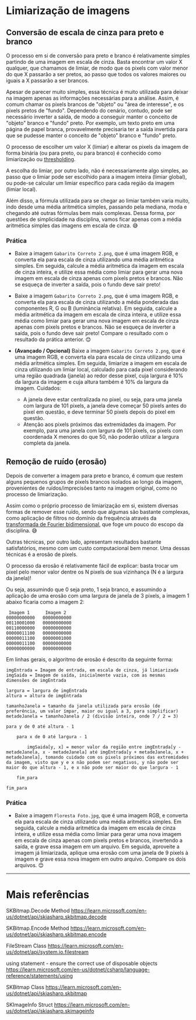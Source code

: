 # Limiarização de imagens

## Conversão de escala de cinza para preto e branco

O processo em si de conversão para preto e branco é relativamente simples partindo de uma imagem em escala de cinza. Basta encontrar um valor X qualquer, que chamamos de limiar, de modo que os pixels com valor menor do que X passarão a ser pretos, ao passo que todos os valores maiores ou iguais a X passarão a ser brancos.

Apesar de parecer muito simples, essa técnica é muito utilizada para deixar na imagem apenas as informações necessárias para a análise. Assim, é comum chamar os pixels brancos de "objeto" ou "área de interesse", e os pixels pretos de "fundo". Dependendo do cenário, contudo, pode ser necessário inverter a saída, de modo a conseguir manter o conceito de "objeto" branco e "fundo" preto. Por exemplo, um texto preto em uma página de papel branca, provavelmente precisaria ter a saída invertida para que se pudesse manter o conceito de "objeto" branco e "fundo" preto.

O processo de escolher um valor X (limiar) e alterar os pixels da imagem de forma binária (ou para preto, ou para branco) é conhecido como limiarização ou [thresholding](https://en.wikipedia.org/wiki/Thresholding_(image_processing)).

A escolha do limiar, por outro lado, não é necessariamente algo simples, ao passo que o limiar pode ser escolhido para a imagem inteira (limiar global), ou pode-se calcular um limiar específico para cada região da imagem (limiar local).

Além disso, a fórmula utilizada para se chegar ao limiar também varia muito, indo desde uma média aritmética simples, passando pela mediana, moda e chegando até outras fórmulas bem mais complexas. Dessa forma, por questões de simplicidade na disciplina, vamos ficar apenas com a média aritmética simples das imagens em escala de cinza. 😅

### Prática

- Baixe a imagem `Gabarito Correto 2.png`, que é uma imagem RGB, e converta ela para escala de cinza utilizando uma média aritmética simples. Em seguida, calcule a média aritmética da imagem em escala de cinza inteira, e utilize essa média como limiar para gerar uma nova imagem em escala de cinza apenas com pixels pretos e brancos. Não se esqueça de inverter a saída, pois o fundo deve sair preto!

- Baixe a imagem `Gabarito Correto 2.png`, que é uma imagem RGB, e converta ela para escala de cinza utilizando a média ponderada das componentes R, G ou B (luminância relativa). Em seguida, calcule a média aritmética da imagem em escala de cinza inteira, e utilize essa média como limiar para gerar uma nova imagem em escala de cinza apenas com pixels pretos e brancos. Não se esqueça de inverter a saída, pois o fundo deve sair preto! Compare o resultado com o resultado da prática anterior. 😊

- **(Avançado / Opcional)** Baixe a imagem `Gabarito Correto 2.png`, que é uma imagem RGB, e converta ela para escala de cinza utilizando uma média aritmética simples. Em seguida, limiarize a imagem em escala de cinza utilizando um limiar local, calculado para cada pixel considerando uma região quadrada (janela) ao redor desse pixel, cuja largura é 10% da largura da imagem e cuja altura também é 10% da largura da imagem. Cuidados:
	- A janela deve estar centralizada no pixel, ou seja, para uma janela com largura de 101 pixels, a janela deve começar 50 pixels antes do pixel em questão, e deve terminar 50 pixels depois do pixel em questão.
	- Atenção aos pixels próximos das extremidades da imagem. Por exemplo, para uma janela com largura de 101 pixels, os pixels com coordenada X menores do que 50, não poderão utilizar a largura completa da janela.

## Remoção de ruído (erosão)

Depois de converter a imagem para preto e branco, é comum que restem alguns pequenos grupos de pixels brancos isolados ao longo da imagem, provenientes de ruídos/imprecisões tanto na imagem original, como no processo de limiarização.

Assim como o próprio processo de limiarização em si, existem diversas formas de remover esse ruído, sendo que algumas são bastante complexas, como aplicação de filtros no domínio da frequência através da [transformada de Fourier bidimensional](https://en.wikipedia.org/wiki/Fourier_transform), que foge um pouco do escopo da disciplina. 😅

Outras técnicas, por outro lado, apresentam resultados bastante satisfatórios, mesmo com um custo computacional bem menor. Uma dessas técnicas é a erosão de pixels.

O processo da erosão é relativamente fácil de explicar: basta trocar um pixel pelo menor valor dentre os N pixels de sua vizinhança (N é a largura da janela)!

Ou seja, assumindo que 0 seja preto, 1 seja branco, e assumindo a aplicação de uma erosão com uma largura de janela de 3 pixels, a imagem 1 abaixo ficaria como a imagem 2:

```
 Imagem 1      Imagem 2
00000000000   00000000000
00110001000   00000000000
00110000000   00000000000
00000011100   00000000000
00000011100   00000001000
00000011100   00000000000
00000000000   00000000000
```

Em linhas gerais, o algoritmo de erosão é descrito da seguinte forma:

```
imgEntrada = Imagem de entrada, em escala de cinza, já limiarizada
imgSaida = Imagem de saída, inicialmente vazia, com as mesmas dimensões de imgEntrada

largura = largura de imgEntrada
altura = altura de imgEntrada

tamanhoJanela = tamanho da janela utilizada para erosão (de preferência, um valor ímpar, maior ou igual a 3, para simplificar)
metadeJanela = tamanhoJanela / 2 (divisão inteira, onde 7 / 2 = 3)

para y de 0 até altura - 1

	para x de 0 até largura - 1

		imgSaida[y, x] = menor valor da região entre imgEntrada[y - metadeJanela, x - metadeJanela] até imgEntrada[y + metadeJanela, x + metadeJanela], tomando cuidado com os pixels próximos das extremidades da imagem, visto que y e x não podem ser negativos, y não pode ser maior do que altura - 1, e x não pode ser maior do que largura - 1

	fim_para

fim_para
```

### Prática

- Baixe a imagem `Floresta Foto.jpg`, que é uma imagem RGB, e converta ela para escala de cinza utilizando uma média aritmética simples. Em seguida, calcule a média aritmética da imagem em escala de cinza inteira, e utilize essa média como limiar para gerar uma nova imagem em escala de cinza apenas com pixels pretos e brancos, invertendo a saída, e grave essa imagem em um arquivo. Em seguida, aproveite a imagem já limiarizada, aplique uma erosão com uma janela de 9 pixels à imagem e grave essa nova imagem em outro arquivo. Compare os dois arquivos. 😊

--------------------------------------------------------------------------------

# Mais referências

SKBitmap.Decode Method
https://learn.microsoft.com/en-us/dotnet/api/skiasharp.skbitmap.decode

SKBitmap.Encode Method
https://learn.microsoft.com/en-us/dotnet/api/skiasharp.skbitmap.encode

FileStream Class
https://learn.microsoft.com/en-us/dotnet/api/system.io.filestream

using statement - ensure the correct use of disposable objects
https://learn.microsoft.com/en-us/dotnet/csharp/language-reference/statements/using

SKBitmap Class
https://learn.microsoft.com/en-us/dotnet/api/skiasharp.skbitmap

SKImageInfo Struct
https://learn.microsoft.com/en-us/dotnet/api/skiasharp.skimageinfo
